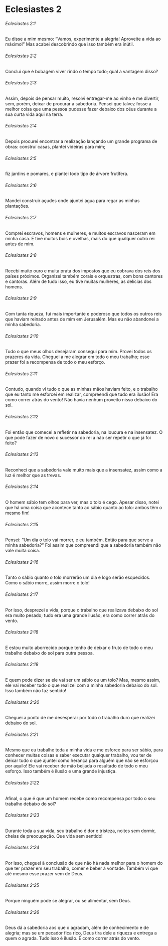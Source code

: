 # Eclesiastes 2

###### Eclesiastes 2:1

Eu disse a mim mesmo: “Vamos, experimente a alegria! Aproveite a vida ao máximo!” Mas acabei descobrindo que isso também era inútil.

###### Eclesiastes 2:2

Concluí que é bobagem viver rindo o tempo todo; qual a vantagem disso?

###### Eclesiastes 2:3

Assim, depois de pensar muito, resolvi entregar-me ao vinho e me divertir, sem, porém, deixar de procurar a sabedoria. Pensei que talvez fosse a melhor coisa que uma pessoa pudesse fazer debaixo dos céus durante a sua curta vida aqui na terra.

###### Eclesiastes 2:4

Depois procurei encontrar a realização lançando um grande programa de obras: construí casas, plantei videiras para mim;

###### Eclesiastes 2:5

fiz jardins e pomares, e plantei todo tipo de árvore frutífera.

###### Eclesiastes 2:6

Mandei construir açudes onde ajuntei água para regar as minhas plantações.

###### Eclesiastes 2:7

Comprei escravos, homens e mulheres, e muitos escravos nasceram em minha casa. E tive muitos bois e ovelhas, mais do que qualquer outro rei antes de mim.

###### Eclesiastes 2:8

Recebi muito ouro e muita prata dos impostos que eu cobrava dos reis dos países próximos. Organizei também corais e orquestras, com bons cantores e cantoras. Além de tudo isso, eu tive muitas mulheres, as delícias dos homens.

###### Eclesiastes 2:9

Com tanta riqueza, fui mais importante e poderoso que todos os outros reis que haviam reinado antes de mim em Jerusalém. Mas eu não abandonei a minha sabedoria.

###### Eclesiastes 2:10

Tudo o que meus olhos desejaram consegui para mim. Provei todos os prazeres da vida. Cheguei a me alegrar em todo o meu trabalho; esse prazer foi a recompensa de todo o meu esforço.

###### Eclesiastes 2:11

Contudo, quando vi tudo o que as minhas mãos haviam feito, e o trabalho que eu tanto me esforcei em realizar, compreendi que tudo era ilusão! Era como correr atrás do vento! Não havia nenhum proveito nisso debaixo do sol.

###### Eclesiastes 2:12

Foi então que comecei a refletir na sabedoria, na loucura e na insensatez. O que pode fazer de novo o sucessor do rei a não ser repetir o que já foi feito?

###### Eclesiastes 2:13

Reconheci que a sabedoria vale muito mais que a insensatez, assim como a luz é melhor que as trevas.

###### Eclesiastes 2:14

O homem sábio tem olhos para ver, mas o tolo é cego. Apesar disso, notei que há uma coisa que acontece tanto ao sábio quanto ao tolo: ambos têm o mesmo fim!

###### Eclesiastes 2:15

Pensei: “Um dia o tolo vai morrer, e eu também. Então para que serve a minha sabedoria?” Foi assim que compreendi que a sabedoria também não vale muita coisa.

###### Eclesiastes 2:16

Tanto o sábio quanto o tolo morrerão um dia e logo serão esquecidos. Como o sábio morre, assim morre o tolo!

###### Eclesiastes 2:17

Por isso, desprezei a vida, porque o trabalho que realizava debaixo do sol era muito pesado; tudo era uma grande ilusão, era como correr atrás do vento.

###### Eclesiastes 2:18

E estou muito aborrecido porque tenho de deixar o fruto de todo o meu trabalho debaixo do sol para outra pessoa.

###### Eclesiastes 2:19

E quem pode dizer se ele vai ser um sábio ou um tolo? Mas, mesmo assim, ele vai receber tudo o que realizei com a minha sabedoria debaixo do sol. Isso também não faz sentido!

###### Eclesiastes 2:20

Cheguei a ponto de me desesperar por todo o trabalho duro que realizei debaixo do sol.

###### Eclesiastes 2:21

Mesmo que eu trabalhe toda a minha vida e me esforce para ser sábio, para conhecer muitas coisas e saber executar qualquer trabalho, vou ter de deixar tudo o que ajuntei como herança para alguém que não se esforçou por aquilo! Ele vai receber de mão beijada o resultado de todo o meu esforço. Isso também é ilusão e uma grande injustiça.

###### Eclesiastes 2:22

Afinal, o que é que um homem recebe como recompensa por todo o seu trabalho debaixo do sol?

###### Eclesiastes 2:23

Durante toda a sua vida, seu trabalho é dor e tristeza, noites sem dormir, cheias de preocupação. Que vida sem sentido!

###### Eclesiastes 2:24

Por isso, cheguei à conclusão de que não há nada melhor para o homem do que ter prazer em seu trabalho, comer e beber à vontade. Também vi que até mesmo esse prazer vem de Deus.

###### Eclesiastes 2:25

Porque ninguém pode se alegrar, ou se alimentar, sem Deus.

###### Eclesiastes 2:26

Deus dá a sabedoria aos que o agradam, além de conhecimento e de alegria; mas se um pecador fica rico, Deus tira dele a riqueza e entrega a quem o agrada. Tudo isso é ilusão. É como correr atrás do vento.

